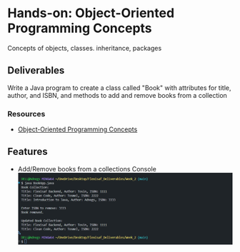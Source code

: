 # Hands-on: Object-Oriented Programming Concepts

Concepts of objects, classes. inheritance, packages

## Deliverables

Write a Java program to create a class called "Book" with attributes for title, author, and ISBN, and methods to add and remove books from a collection

### Resources

- [Object-Oriented Programming Concepts](https://docs.oracle.com/javase/tutorial/java/concepts/index.html)

## Features

- Add/Remove books from a collections Console  
  ![Add/Remove books from a collections](screenshot/Books.png)
